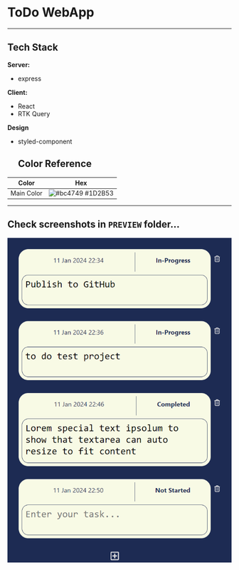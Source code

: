 # ToDo WebApp

---

## Tech Stack

**Server:**

- express

**Client:**

- React
- RTK Query

**Design**

- styled-component

  ## Color Reference

| Color            | Hex                                                              |
| ---------------- | ---------------------------------------------------------------- |
| Main Color     | ![#bc4749](https://via.placeholder.com/10/1D2B53?text=+) #1D2B53 |

---

## Check screenshots in `PREVIEW` folder... 

![MainScreen](https://github.com/Eduardick1/ToDo/blob/master/PREVIEW/MainPage.png)
